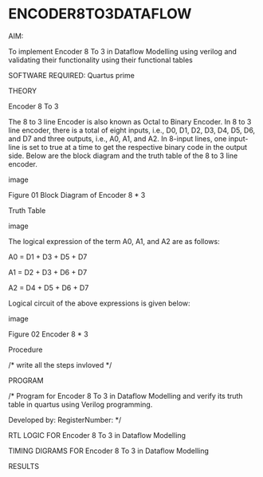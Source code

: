 # ENCODER8TO3DATAFLOW
AIM:

To implement Encoder 8 To 3 in Dataflow Modelling using verilog and validating their functionality using their functional tables

SOFTWARE REQUIRED: Quartus prime

THEORY

Encoder 8 To 3

The 8 to 3 line Encoder is also known as Octal to Binary Encoder. In 8 to 3 line encoder, there is a total of eight inputs, i.e., D0, D1, D2, D3, D4, D5, D6, and D7 and three outputs, i.e., A0, A1, and A2. In 8-input lines, one input-line is set to true at a time to get the respective binary code in the output side. Below are the block diagram and the truth table of the 8 to 3 line encoder.

image

Figure 01 Block Diagram of Encoder 8 * 3

Truth Table

image

The logical expression of the term A0, A1, and A2 are as follows:

A0 = D1 + D3 + D5 + D7

A1 = D2 + D3 + D6 + D7

A2 = D4 + D5 + D6 + D7

Logical circuit of the above expressions is given below:

image

Figure 02 Encoder 8 * 3

Procedure

/* write all the steps invloved */

PROGRAM

/* Program for Encoder 8 To 3 in Dataflow Modelling and verify its truth table in quartus using Verilog programming.

Developed by: RegisterNumber: */

RTL LOGIC FOR Encoder 8 To 3 in Dataflow Modelling

TIMING DIGRAMS FOR Encoder 8 To 3 in Dataflow Modelling

RESULTS
